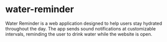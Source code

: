 # water-reminder
Water Reminder is a web application designed to help users stay hydrated throughout the day. The app sends sound notifications at customizable intervals, reminding the user to drink water while the website is open.
